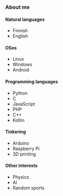 ### About me

#### Natural languages
* Finnish
* English

#### OSes
* Linux
* Windows
* Android

#### Programming languages
* Python
* C
* JavaScript
* PHP
* C++
* Kotlin

#### Tinkering
* Arduino
* Raspberry Pi
* 3D printing

#### Other interests
* Physics
* AI
* Random sports
